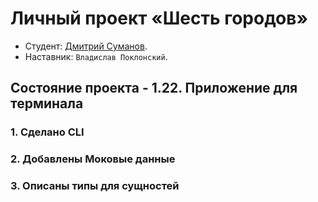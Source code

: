 # Личный проект «Шесть городов»

* Студент: [Дмитрий Суманов](https://up.htmlacademy.ru/nodejs-api/6/user/1289425).
* Наставник: `Владислав Поклонский`.


## Состояние проекта - 1.22. Приложение для терминала

### 1. Сделано CLI

### 2. Добавлены Моковые данные

### 3. Описаны типы для сущностей

